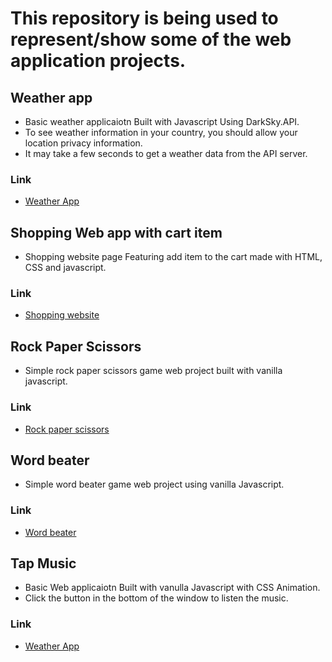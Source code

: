 # This repository is being used to represent/show some of the web application projects.

## Weather app 
- Basic weather applicaiotn Built with Javascript Using DarkSky.API.
- To see weather information in your country, you should allow your location privacy information.
- It may take a few seconds to get a weather data from the API server.
### Link
- [Weather App](https://lemidia.github.io/weather-app/)

## Shopping Web app with cart item
- Shopping website page Featuring add item to the cart made with HTML, CSS and javascript.
### Link
- [Shopping website](https://lemidia.github.io/shopping-web-javascript/)

## Rock Paper Scissors
- Simple rock paper scissors game web project built with vanilla javascript.
### Link
- [Rock paper scissors](https://lemidia.github.io/rock-paper-scissors/)

## Word beater
- Simple word beater game web project using vanilla Javascript. 
### Link
- [Word beater](https://lemidia.github.io/word-beater-webgame/dist/)

## Tap Music
- Basic Web applicaiotn Built with vanulla Javascript with CSS Animation.
- Click the button in the bottom of the window to listen the music.
### Link
- [Weather App](https://lemidia.github.io/weather-app/)
